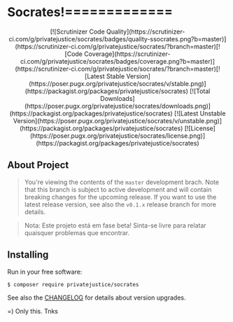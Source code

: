 
# Socrates!=============
                                                 

<p align="center">
[![Scrutinizer Code Quality](https://scrutinizer-ci.com/g/privatejustice/socrates/badges/quality-ssocrates.png?b=master)](https://scrutinizer-ci.com/g/privatejustice/socrates/?branch=master)[![Code Coverage](https://scrutinizer-ci.com/g/privatejustice/socrates/badges/coverage.png?b=master)](https://scrutinizer-ci.com/g/privatejustice/socrates/?branch=master)[![Latest Stable Version](https://poser.pugx.org/privatejustice/socrates/v/stable.png)](https://packagist.org/packages/privatejustice/socrates) [![Total Downloads](https://poser.pugx.org/privatejustice/socrates/downloads.png)](https://packagist.org/packages/privatejustice/socrates) [![Latest Unstable Version](https://poser.pugx.org/privatejustice/socrates/v/unstable.png)](https://packagist.org/packages/privatejustice/socrates) [![License](https://poser.pugx.org/privatejustice/socrates/license.png)](https://packagist.org/packages/privatejustice/socrates)
</p>

## About Project

>   You're viewing the contents of the `master` development brach. Note that this
    branch is subject to active development and will contain breaking changes
    for the upcoming release. If you want to use the latest release version,
    see also the `v0.1.x` release branch for more details.

> Nota: Este projeto está em fase beta! Sinta-se livre para relatar quaisquer problemas que encontrar.

## Installing

Run in your free software:

```bash
$ composer require privatejustice/socrates
```

See also the [CHANGELOG](changelog.md) for details about version upgrades.

=) Only this. Tnks